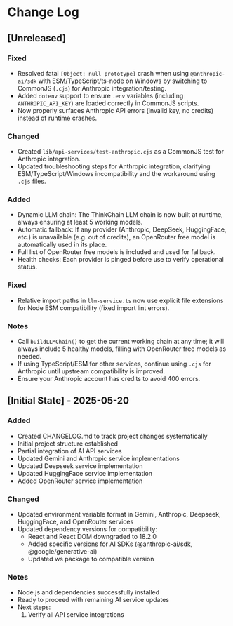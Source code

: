 # Change Log

## [Unreleased]
### Fixed
- Resolved fatal `[Object: null prototype]` crash when using `@anthropic-ai/sdk` with ESM/TypeScript/ts-node on Windows by switching to CommonJS (`.cjs`) for Anthropic integration/testing.
- Added `dotenv` support to ensure `.env` variables (including `ANTHROPIC_API_KEY`) are loaded correctly in CommonJS scripts.
- Now properly surfaces Anthropic API errors (invalid key, no credits) instead of runtime crashes.

### Changed
- Created `lib/api-services/test-anthropic.cjs` as a CommonJS test for Anthropic integration.
- Updated troubleshooting steps for Anthropic integration, clarifying ESM/TypeScript/Windows incompatibility and the workaround using `.cjs` files.

### Added
- Dynamic LLM chain: The ThinkChain LLM chain is now built at runtime, always ensuring at least 5 working models.
- Automatic fallback: If any provider (Anthropic, DeepSeek, HuggingFace, etc.) is unavailable (e.g. out of credits), an OpenRouter free model is automatically used in its place.
- Full list of OpenRouter free models is included and used for fallback.
- Health checks: Each provider is pinged before use to verify operational status.

### Fixed
- Relative import paths in `llm-service.ts` now use explicit file extensions for Node ESM compatibility (fixed import lint errors).

### Notes
- Call `buildLLMChain()` to get the current working chain at any time; it will always include 5 healthy models, filling with OpenRouter free models as needed.
- If using TypeScript/ESM for other services, continue using `.cjs` for Anthropic until upstream compatibility is improved.
- Ensure your Anthropic account has credits to avoid 400 errors.



## [Initial State] - 2025-05-20

### Added
- Created CHANGELOG.md to track project changes systematically
- Initial project structure established
- Partial integration of AI API services
- Updated Gemini and Anthropic service implementations
- Updated Deepseek service implementation
- Updated HuggingFace service implementation
- Added OpenRouter service implementation

### Changed
- Updated environment variable format in Gemini, Anthropic, Deepseek, HuggingFace, and OpenRouter services
- Updated dependency versions for compatibility:
  - React and React DOM downgraded to 18.2.0
  - Added specific versions for AI SDKs (@anthropic-ai/sdk, @google/generative-ai)
  - Updated ws package to compatible version

### Notes
- Node.js and dependencies successfully installed
- Ready to proceed with remaining AI service updates
- Next steps:
  1. Verify all API service integrations
